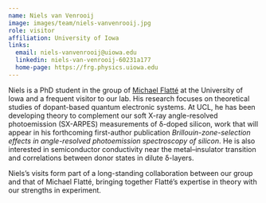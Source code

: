 ```yaml
---
name: Niels van Venrooij
image: images/team/niels-vanvenrooij.jpg
role: visitor
affiliation: University of Iowa
links:
  email: niels-vanvenrooij@uiowa.edu
  linkedin: niels-van-venrooij-60231a177
  home-page: https://frg.physics.uiowa.edu
---
```


Niels is a PhD student in the group of [Michael Flatté](https://frg.physics.uiowa.edu) at the University of Iowa and a frequent visitor to our lab. His research focuses on theoretical studies of dopant-based quantum electronic systems. At UCL, he has been developing theory to complement our soft X-ray angle-resolved photoemission (SX-ARPES) measurements of δ-doped silicon, work that will appear in his forthcoming first-author publication *Brillouin-zone-selection effects in angle-resolved photoemission spectroscopy of silicon*. He is also interested in semiconductor conductivity near the metal–insulator transition and correlations between donor states in dilute δ-layers.  

Niels’s visits form part of a long-standing collaboration between our group and that of Michael Flatté, bringing together Flatté’s expertise in theory with our strengths in experiment.
